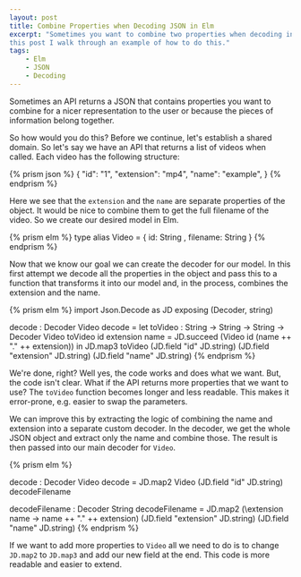 ```yaml
---
layout: post
title: Combine Properties when Decoding JSON in Elm
excerpt: "Sometimes you want to combine two properties when decoding in Elm. In
this post I walk through an example of how to do this."
tags:
    - Elm
    - JSON
    - Decoding
---
```


Sometimes an API returns a JSON that contains properties you want to combine for
a nicer representation to the user or because the pieces of information belong
together.

So how would you do this? Before we continue, let's establish a shared domain.
So let's say we have an API that returns a list of videos when called. Each
video has the following structure:

{% prism json %}
{
    "id": "1",
    "extension": "mp4",
    "name": "example",
}
{% endprism %}

Here we see that the `extension` and the `name` are separate properties of the
object. It would be nice to combine them to get the full filename of the video.
So we create our desired model in Elm.

{% prism elm %}
type alias Video =
    { id: String
    , filename: String
    }
{% endprism %}

Now that we know our goal we can create the decoder for our model. In this first
attempt we decode all the properties in the object and pass this to a function
that transforms it into our model and, in the process, combines the extension
and the name.

{% prism elm %}
import Json.Decode as JD exposing (Decoder, string)

decode : Decoder Video
decode =
    let
        toVideo : String -> String -> String -> Decoder Video
        toVideo id extension name =
            JD.succeed (Video id (name ++ "." ++ extension))
    in
    JD.map3 toVideo
        (JD.field "id" JD.string)
        (JD.field "extension" JD.string)
        (JD.field "name" JD.string)
{% endprism %}

We're done, right? Well yes, the code works and does what we want. But,
the code isn't clear. What if the API returns more properties that we want to
use? The `toVideo` function becomes longer and less readable. This makes it
error-prone, e.g. easier to swap the parameters.

We can improve this by extracting the logic of combining the name and extension
into a separate custom decoder. In the decoder, we get the whole JSON object and
extract only the name and combine those. The result is then passed into our main
decoder for `Video`.

{% prism elm %}

decode : Decoder Video
decode =
    JD.map2 Video
        (JD.field "id" JD.string)
        decodeFilename


decodeFilename : Decoder String
decodeFilename =
    JD.map2 (\extension name -> name ++ "." ++ extension)
        (JD.field "extension" JD.string)
        (JD.field "name" JD.string)
{% endprism %}

If we want to add more properties to `Video` all we need to do is to change
`JD.map2` to `JD.map3` and add our new field at the end. This code is more
readable and easier to extend.
